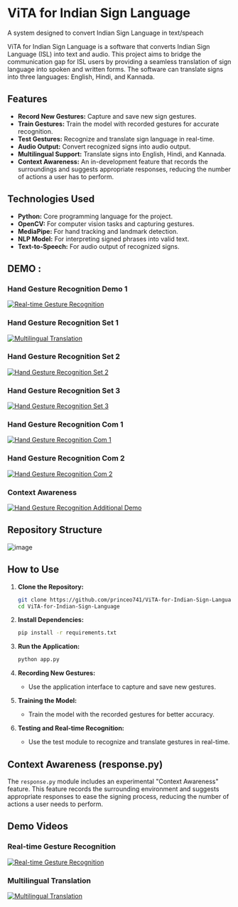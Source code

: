 # ViTA for Indian Sign Language
 A system designed to convert Indian Sign Language in text/speach


ViTA for Indian Sign Language is a software that converts Indian Sign Language (ISL) into text and audio. This project aims to bridge the communication gap for ISL users by providing a seamless translation of sign language into spoken and written forms. The software can translate signs into three languages: English, Hindi, and Kannada.

## Features

- **Record New Gestures:** Capture and save new sign gestures.
- **Train Gestures:** Train the model with recorded gestures for accurate recognition.
- **Test Gestures:** Recognize and translate sign language in real-time.
- **Audio Output:** Convert recognized signs into audio output.
- **Multilingual Support:** Translate signs into English, Hindi, and Kannada.
- **Context Awareness:** An in-development feature that records the surroundings and suggests appropriate responses, reducing the number of actions a user has to perform.

## Technologies Used

- **Python:** Core programming language for the project.
- **OpenCV:** For computer vision tasks and capturing gestures.
- **MediaPipe:** For hand tracking and landmark detection.
- **NLP Model:** For interpreting signed phrases into valid text.
- **Text-to-Speech:** For audio output of recognized signs.
## DEMO :
### Hand Gesture Recognition Demo 1
[![Real-time Gesture Recognition](https://img.youtube.com/vi/AGJYPiIPwTs/0.jpg)](https://www.youtube.com/watch?v=AGJYPiIPwTs)

### Hand Gesture Recognition Set 1
[![Multilingual Translation](https://img.youtube.com/vi/hxO5BlgL9Lc/0.jpg)](https://www.youtube.com/watch?v=hxO5BlgL9Lc)

### Hand Gesture Recognition Set 2
[![Hand Gesture Recognition Set 2](https://img.youtube.com/vi/i4EwFSNK55U/0.jpg)](https://www.youtube.com/watch?v=i4EwFSNK55U)

### Hand Gesture Recognition Set 3
[![Hand Gesture Recognition Set 3](https://img.youtube.com/vi/3yPIBYhYwcU/0.jpg)](https://www.youtube.com/watch?v=3yPIBYhYwcU)

### Hand Gesture Recognition Com 1
[![Hand Gesture Recognition Com 1](https://img.youtube.com/vi/5KcW0TfgAbY/0.jpg)](https://www.youtube.com/watch?v=5KcW0TfgAbY)

### Hand Gesture Recognition Com 2
[![Hand Gesture Recognition Com 2](https://img.youtube.com/vi/SjR2QW1ZLqM/0.jpg)](https://www.youtube.com/watch?v=SjR2QW1ZLqM)

### Context Awareness
[![Hand Gesture Recognition Additional Demo](https://img.youtube.com/vi/f7kiqtBDIuk/0.jpg)](https://www.youtube.com/watch?v=f7kiqtBDIuk)

## Repository Structure
![image](https://github.com/princeo741/ViTA-for-Indian-Sign-Language/assets/113790710/86ce014c-637d-4cfe-9cef-ba53574e08a0)



## How to Use

1. **Clone the Repository:**
    ```bash
    git clone https://github.com/princeo741/ViTA-for-Indian-Sign-Language.git
    cd ViTA-for-Indian-Sign-Language
    ```

2. **Install Dependencies:**
    ```bash
    pip install -r requirements.txt
    ```

3. **Run the Application:**
    ```bash
    python app.py
    ```

4. **Recording New Gestures:**
    - Use the application interface to capture and save new gestures.

5. **Training the Model:**
    - Train the model with the recorded gestures for better accuracy.

6. **Testing and Real-time Recognition:**
    - Use the test module to recognize and translate gestures in real-time.

## Context Awareness (response.py)

The `response.py` module includes an experimental "Context Awareness" feature. This feature records the surrounding environment and suggests appropriate responses to ease the signing process, reducing the number of actions a user needs to perform.

## Demo Videos

### Real-time Gesture Recognition
[![Real-time Gesture Recognition](https://img.youtube.com/vi/VIDEO_ID/0.jpg)](https://www.youtube.com/watch?v=VIDEO_ID)

### Multilingual Translation
[![Multilingual Translation](https://img.youtube.com/vi/VIDEO_ID/0.jpg)](https://www.youtube.com/watch?v=VIDEO_ID)


